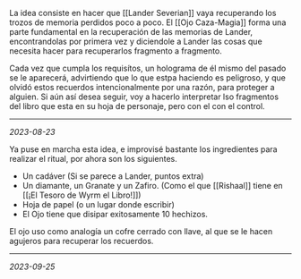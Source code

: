 La idea consiste en hacer que [[Lander Severian]] vaya recuperando los trozos de memoria perdidos poco a poco. El [[Ojo Caza-Magia]] forma una parte fundamental en la recuperación de las memorias de Lander, encontrandolas por primera vez y diciendole a Lander las cosas que necesita hacer para recuperarlos fragmento a fragmento.

Cada vez que cumpla los requisítos, un holograma de él mismo del pasado se le aparecerá, advirtiendo que lo que estpa haciendo es peligroso, y que olvidó estos recuerdos intencionalmente por una razón, para proteger a alguien. Si aún así desea seguir, voy a hacerlo interpretar lso fragmentos del libro que esta en su hoja de personaje, pero con el con el control.

---
*2023-08-23*

Ya puse en marcha esta idea, e improvisé bastante los ingredientes para realizar el ritual, por ahora son los siguientes.
- Un cadáver (Si se parece a Lander, puntos extra)
- Un diamante, un Granate y un Zafiro. (Como el que [[Rishaal]] tiene en [[¡El Tesoro de Wyrm el Libro!]])
- Hoja de papel (o un lugar donde escribir)
- El Ojo tiene que disipar exitosamente 10 hechizos.

El ojo uso como analogía un cofre cerrado con llave, al que se le hacen agujeros para recuperar los recuerdos.

---
*2023-09-25*

